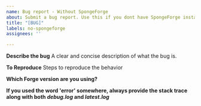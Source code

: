 ```yaml
---
name: Bug report - Without SpongeForge
about: Submit a bug report. Use this if you dont have SpongeForge installed
title: "[BUG]"
labels: no-spongeforge
assignees: ''

---
```


**Describe the bug**
A clear and concise description of what the bug is.

**To Reproduce**
Steps to reproduce the behavior

**Which Forge version are you using?**

**If you used the word 'error' somewhere, always provide the stack trace along with both _debug.log_ and _latest.log_**
